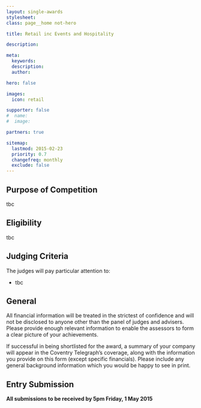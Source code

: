 ```yaml
---
layout: single-awards
stylesheet:
class: page__home not-hero

title: Retail inc Events and Hospitality

description:

meta:
  keywords:
  description:
  author:

hero: false

images:
  icon: retail

supporter: false
#  name:
#  image:

partners: true

sitemap:
  lastmod: 2015-02-23
  priority: 0.7
  changefreq: monthly
  exclude: false
---
```


## Purpose of Competition

tbc

## Eligibility

tbc

## Judging Criteria

The judges will pay particular attention to:

- tbc


## General

All financial information will be treated in the strictest of confidence and will not be disclosed to anyone other than the panel of judges and advisers.  Please provide enough relevant information to enable the assessors to form a clear picture of your achievements.

If successful in being shortlisted for the award, a summary of your company will appear in the Coventry Telegraph&rsquo;s coverage, along with the information you provide on this form (except specific financials). Please include any general background information which you would be happy to see in print.

## Entry Submission

**All submissions to be received by 5pm&nbsp;Friday, 1&nbsp;May&nbsp;2015**
